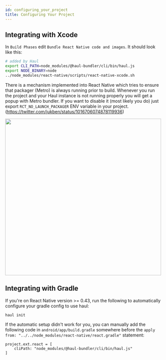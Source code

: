 ```yaml
---
id: configuring_your_project
title: Configuring Your Project
---
```


## Integrating with Xcode

In `Build Phases` edit `Bundle React Native code and images`. It should look like this:

```bash
# added by Haul
export CLI_PATH=node_modules/@haul-bundler/cli/bin/haul.js
export NODE_BINARY=node
../node_modules/react-native/scripts/react-native-xcode.sh
```

There is a mechanism implemented into React Native which tries to ensure that packager (Metro) is always running prior to build. Whenever you run the project and your Haul instance is not running properly you will get a popup with Metro bundler. If you want to disable it (most likely you do) just export `RCT_NO_LAUNCH_PACKAGER` ENV variable in your project. (https://twitter.com/jukben/status/1016706074878119936)

<img src="https://user-images.githubusercontent.com/8135252/42522489-8594b538-846b-11e8-8f7f-80454a47656c.png" width="500"/>

## Integrating with Gradle

If you're on React Native version >= 0.43, run the following to automatically configure your gradle config to use haul:

```
haul init
```

If the automatic setup didn't work for you, you can manually add the following code in `android/app/build.gradle` somewhere before the `apply from: "../../node_modules/react-native/react.gradle"` statement:

```
project.ext.react = [
    cliPath: "node_modules/@haul-bundler/cli/bin/haul.js"
]
```

